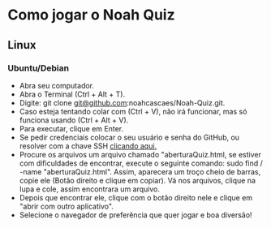 # Como jogar o Noah Quiz

## Linux

### Ubuntu/Debian

 - Abra seu computador.
 - Abra o Terminal (Ctrl + Alt + T).
 - Digite: git clone git@github.com:noahcascaes/Noah-Quiz.git.
 - Caso esteja tentando colar com (Ctrl + V), não irá funcionar, mas só funciona usando (Ctrl + Alt + V).
 - Para executar, clique em Enter.
 - Se pedir credenciais colocar o seu usuário e senha do GitHub, ou resolver com a chave SSH [clicando aqui.](https://docs.github.com/pt/authentication/connecting-to-github-with-ssh/adding-a-new-ssh-key-to-your-github-account)
 - Procure os arquivos um arquivo chamado "aberturaQuiz.html, se estiver com dificuldades de encontrar, execute o seguinte comando: sudo find / -name "aberturaQuiz.html". Assim, aparecera um troço cheio de barras, copie ele (Botão direito e clique em copiar). Vá nos arquivos, clique na lupa e cole, assim encontrara um arquivo.
 - Depois que encontrar ele, clique com o botão direito nele e clique em "abrir com outro aplicativo".
 - Selecione o navegador de preferência que quer jogar e boa diversão!